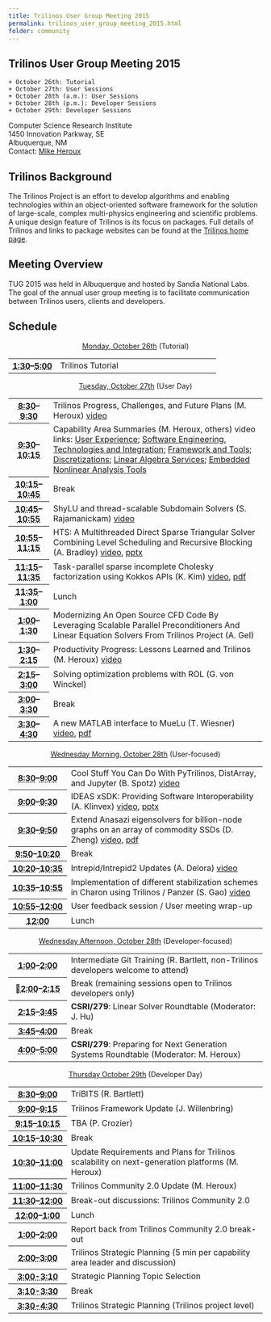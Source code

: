 ```yaml
---
title: Trilinos User Group Meeting 2015
permalink: trilinos_user_group_meeting_2015.html
folder: community
---
```


## Trilinos User Group Meeting 2015


    + October 26th: Tutorial  
    + October 27th: User Sessions  
    + October 28th (a.m.): User Sessions   
    + October 28th (p.m.): Developer Sessions  
    + October 29th: Developer Sessions    
    

Computer Science Research Institute  
1450 Innovation Parkway, SE  
Albuquerque, NM  
Contact: [Mike Heroux](mailto:maherou@sandia.gov)

## Trilinos Background

The Trilinos Project is an effort to develop algorithms and enabling technologies within an object-oriented software framework for the solution of large-scale, complex multi-physics engineering and scientific problems. A unique design feature of Trilinos is its focus on packages. Full details of Trilinos and links to package websites can be found at the [Trilinos home page](http://trilinos.github.io "Trilinos Home Page").

## Meeting Overview

TUG 2015 was held in Albuquerque and hosted by Sandia National Labs. The goal of the annual user group meeting is to facilitate communication between Trilinos users, clients and developers.

## Schedule

<p style="text-align: center;"><span style="text-decoration: underline;">Monday, October 26th</span> (Tutorial)</p>

<table summary="Timetable">
<tbody>
<tr>
<th id="time-1" axis="time" width="23%"><abbr title="2011-10-31T13:00:00">1:30</abbr>–<abbr title="2011-10-31T17:15:00">5:00</abbr></th>
<td headers="time-1 location-1">
<div>Trilinos Tutorial</div>
</td>
</tr>
</tbody>
</table>
<p style="text-align: center;"><span style="text-decoration: underline;">Tuesday, October 27th</span> (User Day)</p>
<table summary="Timetable">
<tbody>
<tr>
<th id="time-1" axis="time"><abbr title="2011-11-01T08:30:00">8:30</abbr>–<abbr title="2011-11-01T09:30:00">9:30</abbr></th>
<td headers="time-1 location-1">
<div>Trilinos Progress, Challenges, and Future Plans (M. Heroux) <a href="http://digitalops.sandia.gov/Mediasite/Play/25f6433c2ea947d698897218e871d7e31d">video</a></div>
</td>
</tr>
<tr>
<th id="time-2" axis="time"><abbr title="2011-11-01T09:30:00">9:30</abbr>–<abbr title="2011-11-01T09:45:00">10:15</abbr></th>
<td headers="time-2 location-1">
<div>Capability Area Summaries (M. Heroux, others) video links: <a href="http://digitalops.sandia.gov/Mediasite/Play/e0d18d59ceda46148ae9d6b7502ec9931d">User Experience</a>; <a href="http://digitalops.sandia.gov/Mediasite/Play/e99466560e954cd18359bc3b4ac16b1d1d">Software Engineering, Technologies and Integration</a>; <a href="http://digitalops.sandia.gov/Mediasite/Play/d77725c66da849779b6fafb402b56b171d">Framework and Tools</a>; <a href="http://digitalops.sandia.gov/Mediasite/Play/557c9e5c006746cdaa48b736daf8b2951d">Discretizations</a>; <a href="http://digitalops.sandia.gov/Mediasite/Play/3ae69587a7a247aa9881c8bdc7d3d5111d">Linear Algebra Services</a>; <a href="http://digitalops.sandia.gov/Mediasite/Play/41d0ab08482e4aaaa7ca52fe49c273ee1d">Embedded Nonlinear Analysis Tools</a></div>
</td>
</tr>
<tr>
<th id="time-3" axis="time"><abbr title="2011-11-01T09:45:00">10:15</abbr>–<abbr title="2011-11-01T10:15:00">10:45</abbr></th>
<td headers="time-3 location-1">
<div>Break</div>
</td>
</tr>
<tr>
<th id="time-4" axis="time" width="16%"><abbr title="2011-11-01T10:15:00">10:45</abbr>–<abbr title="2011-11-01T11:45:00">10:55</abbr></th>
<td headers="time-4 location-1">ShyLU and thread-scalable Subdomain Solvers (S. Rajamanickam) <a href="http://digitalops.sandia.gov/Mediasite/Play/27e71de74ec0405dab7fcf817a42d4441d">video</a></td>
</tr>
<tr>
<th id="time-7" axis="time"><abbr title="2011-11-01T14:00:00">10:55</abbr>–<abbr title="2011-11-01T14:45:00">11:15</abbr></th>
<td headers="time-7 location-1">HTS: A Multithreaded Direct Sparse Triangular Solver Combining Level Scheduling and Recursive Blocking (A. Bradley) <a href="http://digitalops.sandia.gov/Mediasite/Play/5580221399674f99aca44fb82fe6a5dd1d">video</a>, <a href="/pdfs/HTS.pptx">pptx</a></td>
</tr>
<tr>
<th id="time-5" axis="time"><abbr title="2011-11-01T11:45:00">11:15</abbr>–<abbr title="2011-11-01T13:15:00">11:35</abbr></th>
<td headers="time-5 location-1">Task-parallel sparse incomplete Cholesky factorization using Kokkos APIs (K. Kim) <a href="http://digitalops.sandia.gov/Mediasite/Play/28a42334cd0c4fb096d0e36f4d9e77a61d">video</a>, <a href="/pdfs/KokkosPortableAPI.pdf">pdf</a></td>
</tr>
<tr>
<th id="time-6" axis="time"><abbr title="2011-11-01T13:15:00">11:35</abbr>–<abbr title="2011-11-01T14:00:00">1:00</abbr></th>
<td headers="time-6 location-1">Lunch</td>
</tr>
<tr>
<th id="time-6" axis="time"><abbr title="2011-11-01T13:15:00">1:00</abbr>–<abbr title="2011-11-01T14:00:00">1:30</abbr></th>
<td headers="time-6 location-1">Modernizing An Open Source CFD Code By Leveraging Scalable Parallel Preconditioners And Linear Equation Solvers From Trilinos Project (A. Gel)</td>
</tr>
<tr>
<th id="time-8" axis="time"><abbr title="2011-11-01T14:45:00">1:30</abbr>–<abbr title="2011-11-01T15:15:00">2:15</abbr></th>
<td headers="time-8 location-1">
<div>Productivity Progress: Lessons Learned and Trilinos (M. Heroux) <a href="http://digitalops.sandia.gov/Mediasite/Play/2b3ec00635c4415f93a4484ea45e50161d">video</a></div>
</td>
</tr>
<tr>
<th id="time-8" axis="time"><abbr title="2011-11-01T14:45:00">2:15</abbr>–<abbr title="2011-11-01T15:15:00">3:00</abbr></th>
<td headers="time-8 location-1">Solving optimization problems with ROL (G.<strong> </strong>von Winckel)</td>
</tr>
<tr>
<th id="time-8" axis="time"><abbr title="2011-11-01T14:45:00">3:00</abbr>–<abbr title="2011-11-01T15:15:00">3:30</abbr></th>
<td headers="time-8 location-1">Break</td>
</tr>
<tr>
<th id="time-9" axis="time"><abbr title="2011-11-01T15:15:00">3:30</abbr>–<abbr title="2011-11-01T15:30:00">4:30</abbr></th>
<td headers="time-9 location-1">A new MATLAB interface to MueLu (T. Wiesner) <a href="http://digitalops.sandia.gov/Mediasite/Play/83cecb9ec82e4949896e14d64ffbf1841d">video</a>, <a href="/pdfs/tug2015_wiesner.pdf">pdf</a></td>
</tr>
</tbody>
</table>
<p style="text-align: center;"><span style="text-decoration: underline;">Wednesday Morning, October 28th</span> (User-focused)</p>
<table summary="Timetable">
<tbody>
<tr>
<th id="time-1" axis="time"><abbr title="2011-11-01T08:30:00">8:30</abbr>–<abbr title="2011-11-01T09:30:00">9:00</abbr></th>
<td headers="time-1 location-1">Cool Stuff You Can Do With PyTrilinos, DistArray, and Jupyter (B. Spotz) <a href="http://digitalops.sandia.gov/Mediasite/Play/901ad75e63b6451db34be46fa97e6e761d">video</a></td>
</tr>
<tr>
<th id="time-3" axis="time"><abbr title="2011-11-01T09:45:00">9:00</abbr>–<abbr title="2011-11-01T10:15:00">9:30</abbr></th>
<td headers="time-3 location-1">IDEAS xSDK: Providing Software Interoperability (A. Klinvex) <a href="http://digitalops.sandia.gov/Mediasite/Play/374cd519afbc4412a81b0027015d54db1d">video</a>, <a href="/pdfs/IDEASxSDK.pptx">pptx</a></td>
</tr>
<tr>
<th id="time-2" axis="time"><abbr title="2011-11-01T09:30:00">9:30</abbr>–<abbr title="2011-11-01T09:45:00">9:50</abbr></th>
<td headers="time-2 location-1">Extend Anasazi eigensolvers for billion-node graphs on an array of commodity SSDs (D. Zheng) <a href="http://digitalops.sandia.gov/Mediasite/Play/868f573f946b4038af532f3edcaf1dda1d">video</a>, <a href="/pdfs/FlashEigen-TUG.pdf">pdf</a></td>
</tr>
<tr>
<th id="time-3" axis="time"><abbr title="2011-11-01T09:45:00">9:50</abbr>–<abbr title="2011-11-01T10:15:00">10:20</abbr></th>
<td headers="time-3 location-1"><span class="Apple-style-span"><span class="Apple-style-span">Break</span></span></td>
</tr>
<tr>
<th id="time-3" axis="time"><abbr title="2011-11-01T09:45:00">10:20</abbr>–<abbr title="2011-11-01T10:15:00">10:35</abbr></th>
<td headers="time-3 location-1">Intrepid/Intrepid2 Updates (A. Delora) <a href="http://digitalops.sandia.gov/Mediasite/Play/6e757ffc22b34c549b23c774fc8fc7c91d">video</a></td>
</tr>
<tr>
<th id="time-4" axis="time" width="23%"><abbr title="">10:35</abbr>–<abbr title="">10:55</abbr></th>
<td headers="time-4 location-1">Implementation of different stabilization schemes in Charon using Trilinos / Panzer (S. Gao) <a href="http://digitalops.sandia.gov/Mediasite/Play/5d459116a8824d85b1a6c6ce50fb6f581d">video</a></td>
</tr>
<tr>
<th id="time-3" axis="time"><abbr title="2011-11-01T09:45:00">10:55</abbr>–<abbr title="2011-11-01T10:15:00">12:00</abbr></th>
<td headers="time-3 location-1">User feedback session / User meeting wrap-up</td>
</tr>
<tr>
<th id="time-6" axis="time"><abbr title="2011-11-01T13:15:00">12:00</abbr></th>
<td headers="time-6 location-1">Lunch</td>
</tr>
</tbody>
</table>
<p style="text-align: center;"><span style="text-decoration: underline;">Wednesday Afternoon, October 28th</span> (Developer-focused)</p>
<table summary="Timetable">
<tbody>
<tr>
<th id="time-4" axis="time" width="23%"><abbr title="">1:00</abbr>–<abbr title="">2:00</abbr></th>
<td headers="time-4 location-1">
<div>Intermediate Git Training (R. Bartlett, non-Trilinos developers welcome to attend)</div>
</td>
</tr>
<tr>
<th id="time-6" axis="time"><abbr title="">2:00</abbr>–<abbr title="">2:15</abbr><br />
<abbr title="2011-11-01T14:00:00"></abbr></th>
<td headers="time-6 location-1">
<div>Break (remaining sessions open to Trilinos developers only)</div>
</td>
</tr>
<tr>
<th id="time-5" axis="time"><abbr title="">2:15</abbr>–<abbr title="">3:45</abbr></th>
<td headers="time-5 location-1"><strong>CSRI/279</strong>: Linear Solver Roundtable (Moderator: J. Hu)</td>
</tr>
<tr>
<th id="time-8" axis="time"><abbr title="2011-11-01T14:45:00">3:45</abbr>–<abbr title="2011-11-01T15:15:00">4:00</abbr></th>
<td headers="time-8 location-1">
<div>Break</div>
</td>
</tr>
<tr>
<th id="time-9" axis="time"><abbr title="2011-11-01T15:15:00">4:00</abbr>–<abbr title="2011-11-01T15:30:00">5:00</abbr></th>
<td headers="time-9 location-1"><strong>CSRI/279</strong>: Preparing for Next Generation Systems Roundtable (Moderator: M. Heroux)</td>
</tr>
</tbody>
</table>
<p style="text-align: center;"><span style="text-decoration: underline;">Thursday October 29th</span> (Developer Day)</p>
<table summary="Timetable">
<tbody>
<tr>
<th id="time-1" axis="time"><abbr title="2011-11-02T08:30:00">8:30</abbr>–<abbr title="2011-11-02T09:00:00">9:00</abbr></th>
<td headers="time-1 location-1">
<div>TriBITS (R. Bartlett)</div>
</td>
</tr>
<tr>
<th id="time-7" axis="time"><abbr title="2011-11-02T10:45:00">9:00</abbr>–<abbr title="2011-11-02T11:05:00">9:15</abbr></th>
<td headers="time-7 location-1">
<div>Trilinos Framework Update (J. Willenbring)</div>
</td>
</tr>
<tr>
<th id="time-6" axis="time" width="23%"><abbr title="2011-11-02T10:30:00">9:15</abbr>–<abbr title="2011-11-02T10:45:00">10:15</abbr></th>
<td headers="time-6 location-1">
<div>TBA (P. Crozier)</div>
</td>
</tr>
<tr>
<th id="time-3" axis="time"><abbr title="2011-11-02T09:20:00">10:15</abbr>–<abbr title="2011-11-02T09:40:00">10:30</abbr></th>
<td headers="time-3 location-1">
<div>Break</div>
</td>
</tr>
<tr>
<th id="time-6" axis="time" width="23%"><abbr title="2011-11-02T10:30:00">10:30</abbr>–<abbr title="2011-11-02T10:45:00">11:00</abbr></th>
<td headers="time-6 location-1">Update Requirements and Plans for Trilinos scalability on next-generation platforms (M. Heroux)</td>
</tr>
<tr>
<th id="time-3" axis="time"><abbr title="2011-11-02T09:20:00">11:00</abbr>–<abbr title="2011-11-02T09:40:00">11:30</abbr></th>
<td headers="time-3 location-1">
<div>Trilinos Community 2.0 Update (M. Heroux)</div>
</td>
</tr>
<tr>
<th id="time-4" axis="time"><abbr title="2011-11-02T09:40:00">11:30</abbr>–<abbr title="2011-11-02T10:00:00">12:00</abbr></th>
<td headers="time-4 location-1">
<div>Break-out discussions: Trilinos Community 2.0</div>
</td>
</tr>
<tr>
<th id="time-10" axis="time"><abbr title="2011-11-03T12:00:00">12:00</abbr>–<abbr title="2011-11-03T13:30:00">1:00</abbr></th>
<td headers="time-10 location-1">
<div>Lunch</div>
</td>
</tr>
<tr>
<th id="time-2" axis="time"><abbr title="2011-11-02T09:00:00">1:00</abbr>–<abbr title="2011-11-02T09:20:00">2:00</abbr></th>
<td headers="time-2 location-1">
<div>Report back from Trilinos Community 2.0 break-out</div>
</td>
</tr>
<tr>
<th id="time-11" axis="time"><abbr title="2011-11-03T14:30:00">2<abbr title="2011-11-02T09:00:00">:00</abbr>–3<abbr title="2011-11-02T09:20:00">:00</abbr></abbr></th>
<td headers="time-11 location-1">
<div>Trilinos Strategic Planning (5 min per capability area leader and discussion)</div>
</td>
</tr>
<tr>
<th id="time-12" axis="time"><abbr title="2011-11-03T14:45:00">3:00-3:10</abbr></th>
<td headers="time-12 location-1">
<div>Strategic Planning Topic Selection</div>
</td>
</tr>
<tr>
<th id="time-13" axis="time"><abbr title="2011-11-03T15:15:00">3:10-3:30</abbr></th>
<td headers="time-13 location-1">
<div>Break</div>
</td>
</tr>
<tr>
<th id="time-14" axis="time"><abbr title="2011-11-03T16:30:00">3:30-4:30</abbr></th>
<td headers="time-14 location-1">
<div>Trilinos Strategic Planning (Trilinos project level)</div>
</td>
</tr>
</tbody>
</table>